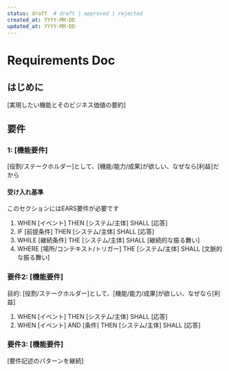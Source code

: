 ```yaml
---
status: draft  # draft | approved | rejected
created_at: YYYY-MM-DD
updated_at: YYYY-MM-DD
---
```

# Requirements Doc

## はじめに
[実現したい機能とそのビジネス価値の要約]

## 要件

### 1: [機能要件]
[役割/ステークホルダー]として、[機能/能力/成果]が欲しい、なぜなら[利益]だから

#### 受け入れ基準
このセクションにはEARS要件が必要です

1. WHEN [イベント] THEN [システム/主体] SHALL [応答]
2. IF [前提条件] THEN [システム/主体] SHALL [応答]
3. WHILE [継続条件] THE [システム/主体] SHALL [継続的な振る舞い]
4. WHERE [場所/コンテキスト/トリガー] THE [システム/主体] SHALL [文脈的な振る舞い]

### 要件2: [機能要件]
目的: [役割/ステークホルダー]として、[機能/能力/成果]が欲しい、なぜなら[利益]

1. WHEN [イベント] THEN [システム/主体] SHALL [応答]
2. WHEN [イベント] AND [条件] THEN [システム/主体] SHALL [応答]

### 要件3: [機能要件]
[要件記述のパターンを継続]
